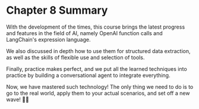 # Chapter 8 Summary 

With the development of the times, this course brings the latest progress and features in the field of AI, namely OpenAI function calls and LangChain's expression language.

We also discussed in depth how to use them for structured data extraction, as well as the skills of flexible use and selection of tools.

Finally, practice makes perfect, and we put all the learned techniques into practice by building a conversational agent to integrate everything.

Now, we have mastered such technology! The only thing we need to do is to go to the real world, apply them to your actual scenarios, and set off a new wave! 🌊✨